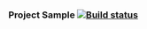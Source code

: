 ### Project Sample [![Build status](https://ci.appveyor.com/api/projects/status/fc6cwc9ky2gx0hcy?svg=true)](https://ci.appveyor.com/project/IvanPliska/unit-hw-3-1)

